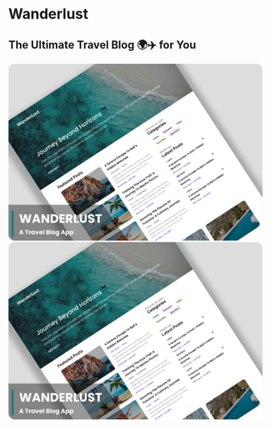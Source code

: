 <div>
  <h1>Wanderlust</h1>
  <h2>The Ultimate Travel Blog 🌍✈️ for You </h2>
</div>

![Preview Image](images/wanderlust_image.png)
![project_pdf](images/wanderlust_image.png)